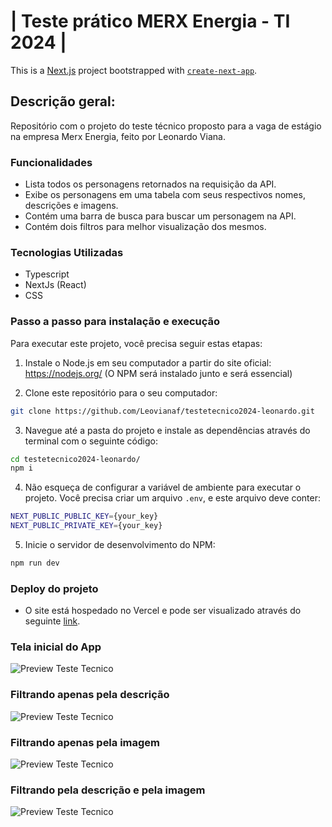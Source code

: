 # | Teste prático MERX Energia - TI 2024 |

This is a [Next.js](https://nextjs.org/) project bootstrapped with [`create-next-app`](https://github.com/vercel/next.js/tree/canary/packages/create-next-app).

## Descrição geral:
Repositório com o projeto do teste técnico proposto para a vaga de estágio na empresa Merx Energia, feito por Leonardo Viana.

### Funcionalidades

* Lista todos os personagens retornados na requisição da API.
* Exibe os personagens em uma tabela com seus respectivos nomes, descrições e imagens.
* Contém uma barra de busca para buscar um personagem na API.
* Contém dois filtros para melhor visualização dos mesmos.

### Tecnologias Utilizadas
* Typescript
* NextJs (React)
* CSS

### Passo a passo para instalação e execução
Para executar este projeto, você precisa seguir estas etapas:

1. Instale o Node.js em seu computador a partir do site oficial: https://nodejs.org/ (O NPM será instalado junto e será essencial)

2. Clone este repositório para o seu computador:
```bash
git clone https://github.com/Leovianaf/testetecnico2024-leonardo.git
```

3. Navegue até a pasta do projeto e instale as dependências através do terminal com o seguinte código:
```bash
cd testetecnico2024-leonardo/
npm i
```

4. Não esqueça de configurar a variável de ambiente para executar o projeto. Você precisa criar um arquivo `.env`, e este arquivo deve conter:
```bash
NEXT_PUBLIC_PUBLIC_KEY={your_key}
NEXT_PUBLIC_PRIVATE_KEY={your_key}
```

5. Inicie o servidor de desenvolvimento do NPM:
```bash
npm run dev
```

### Deploy do projeto
* O site está hospedado no Vercel e pode ser visualizado através do seguinte [link](https://testetecnico2024-leonardo.vercel.app/).

### Tela inicial do App
![Preview Teste Tecnico](assets/img/Tela1.png)

### Filtrando apenas pela descrição
![Preview Teste Tecnico](assets/img/Tela2.png)

### Filtrando apenas pela imagem
![Preview Teste Tecnico](assets/img/Tela3.png)

### Filtrando pela descrição e pela imagem
![Preview Teste Tecnico](assets/img/Tela4.png)
